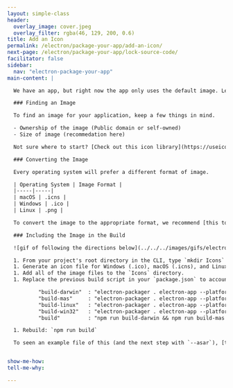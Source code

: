 ```yaml
---
layout: simple-class
header:
  overlay_image: cover.jpeg
  overlay_filter: rgba(46, 129, 200, 0.6)
title: Add an Icon
permalink: /electron/package-your-app/add-an-icon/
next-page: /electron/package-your-app/lock-source-code/
facilitator: false
sidebar:
  nav: "electron-package-your-app"
main-content: |

  We have an app, but right now the app only uses the default image. Let's make it a specific, custom image.

  ### Finding an Image

  To find an image for your application, keep a few things in mind.

  - Ownership of the image (Public domain or self-owned)
  - Size of image (recommedation here)

  Not sure where to start? [Check out this icon library](https://useiconic.com/open)!

  ### Converting the Image

  Every operating system will prefer a different format of image.

  | Operating System | Image Format |
  |-----|-----|
  | macOS | .icns |
  | Windows | .ico |
  | Linux | .png |

  To convert the image to the appropriate format, we recommend [this tool](https://iconverticons.com/online/).

  ### Including the Image in the Build

  ![gif of following the directions below](../../../images/gifs/electron/electron2-icon.gif)

  1. From your project's root directory in the CLI, type `mkdir Icons` to create a new Icons directory.
  1. Generate an icon file for Windows (.ico), macOS (.icns), and Linux (.png).
  1. Add all of the image files to the `Icons` directory.
  1. Replace the previous build script in your `package.json` to account for builds with different icons with the scripts below. In the example below, the app name is `electron-app`, and the icon name is `unicorn`. You can change that to match your own app and icon name.

          "build-darwin"  : "electron-packager . electron-app --platform=darwin --icon Icons/unicorn.icns --overwrite --ignore=node_modules/electron-*",
          "build-mas"     : "electron-packager . electron-app --platform=mas --icon Icons/unicorn.icns --overwrite --ignore=node_modules/electron-*",
          "build-linux"   : "electron-packager . electron-app --platform=linux --icon Icons/unicorn.png --overwrite --ignore=node_modules/electron-*",
          "build-win32"   : "electron-packager . electron-app --platform=win32 --icon Icons/unicorn.ico --overwrite --ignore=node_modules/electron-* ",
          "build"         : "npm run build-darwin && npm run build-mas && npm run build-linux && npm run build-win32"

  1. Rebuild: `npm run build`

  To seen an example file of this (and the next step with `--asar`), [take a peek at our example repository](https://github.com/githubteacher/electron-app/commit/df37a7e3229ec9f5aecda743bf4e1b25ba630a13#diff-b9cfc7f2cdf78a7f4b91a753d10865a2).


show-me-how:
tell-me-why:

---
```

